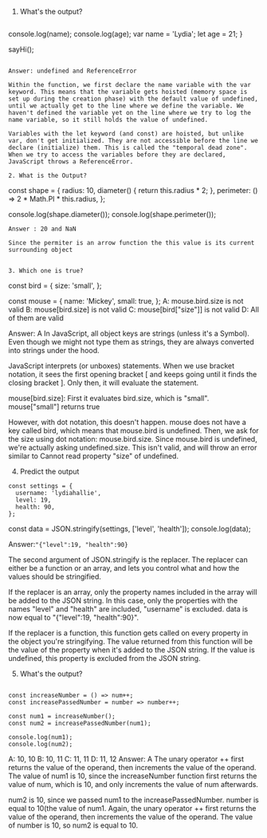 1. What's the output?
   ```function sayHi() {
  console.log(name);
  console.log(age);
  var name = 'Lydia';
  let age = 21;
}

sayHi();
```

Answer: undefined and ReferenceError

Within the function, we first declare the name variable with the var keyword. This means that the variable gets hoisted (memory space is set up during the creation phase) with the default value of undefined, until we actually get to the line where we define the variable. We haven't defined the variable yet on the line where we try to log the name variable, so it still holds the value of undefined.

Variables with the let keyword (and const) are hoisted, but unlike var, don't get initialized. They are not accessible before the line we declare (initialize) them. This is called the "temporal dead zone". When we try to access the variables before they are declared, JavaScript throws a ReferenceError.

2. What is the Output?
```
const shape = {
  radius: 10,
  diameter() {
    return this.radius * 2;
  },
  perimeter: () => 2 * Math.PI * this.radius,
};

console.log(shape.diameter());
console.log(shape.perimeter());

```
Answer : 20 and NaN

Since the permiter is an arrow function the this value is its current surrounding object


3. Which one is true?
```
const bird = {
  size: 'small',
};

const mouse = {
  name: 'Mickey',
  small: true,
};
A: mouse.bird.size is not valid
B: mouse[bird.size] is not valid
C: mouse[bird["size"]] is not valid
D: All of them are valid


Answer: A
In JavaScript, all object keys are strings (unless it's a Symbol). Even though we might not type them as strings, they are always converted into strings under the hood.

JavaScript interprets (or unboxes) statements. When we use bracket notation, it sees the first opening bracket [ and keeps going until it finds the closing bracket ]. Only then, it will evaluate the statement.

mouse[bird.size]: First it evaluates bird.size, which is "small". mouse["small"] returns true

However, with dot notation, this doesn't happen. mouse does not have a key called bird, which means that mouse.bird is undefined. Then, we ask for the size using dot notation: mouse.bird.size. Since mouse.bird is undefined, we're actually asking undefined.size. This isn't valid, and will throw an error similar to Cannot read property "size" of undefined.

4. Predict the output
``` 
const settings = {
  username: 'lydiahallie',
  level: 19,
  health: 90,
};
```
const data = JSON.stringify(settings, ['level', 'health']);
console.log(data);

Answer:`"{"level":19, "health":90}`

The second argument of JSON.stringify is the replacer. The replacer can either be a function or an array, and lets you control what and how the values should be stringified.

If the replacer is an array, only the property names included in the array will be added to the JSON string. In this case, only the properties with the names "level" and "health" are included, "username" is excluded. data is now equal to "{"level":19, "health":90}".

If the replacer is a function, this function gets called on every property in the object you're stringifying. The value returned from this function will be the value of the property when it's added to the JSON string. If the value is undefined, this property is excluded from the JSON string.

5. What's the output?
```let num = 10;

const increaseNumber = () => num++;
const increasePassedNumber = number => number++;

const num1 = increaseNumber();
const num2 = increasePassedNumber(num1);

console.log(num1);
console.log(num2);
```

A: 10, 10
B: 10, 11
C: 11, 11
D: 11, 12
Answer: A
The unary operator ++ first returns the value of the operand, then increments the value of the operand. The value of num1 is 10, since the increaseNumber function first returns the value of num, which is 10, and only increments the value of num afterwards.

num2 is 10, since we passed num1 to the increasePassedNumber. number is equal to 10(the value of num1. Again, the unary operator ++ first returns the value of the operand, then increments the value of the operand. The value of number is 10, so num2 is equal to 10.



